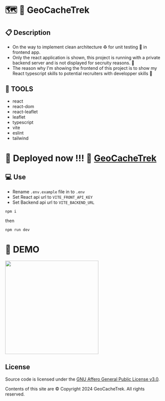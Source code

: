 # :world_map: :hiking_boot: GeoCacheTrek

## :clipboard: Description

- On the way to implement clean architecture :recycle: for unit testing :test_tube: in frontend app.
- Only the react application is shown, this project is running with a private backend server and is not displayed for secruity reasons. :european_castle:
- The reason why I'm showing the frontend of this project is to show my React typescript skills to potential recruiters with developper skills :briefcase:

## :wrench: TOOLS

- react
- react-dom
- react-leaflet
- leaflet
- typescript
- vite
- eslint
- tailwind

# :rocket: Deployed now !!! :tada: [GeoCacheTrek](https://geocachetrek.online)

## :computer: Use

- Rename `.env.example` file in to `.env`
- Set React api url to `VITE_FRONT_API_KEY`
- Set Backend api url to `VITE_BACKEND_URL`

```
npm i
```

then

```
npm run dev
```

# :camera_flash: DEMO

<img src="./geoacachetrek_mobile.gif" width="300"/>

## License

Source code is licensed under the [GNU Affero General Public License v3.0](https://www.gnu.org/licenses/agpl-3.0.fr.html).

Contents of this site are © Copyright 2024 GeoCacheTrek. All rights reserved.
